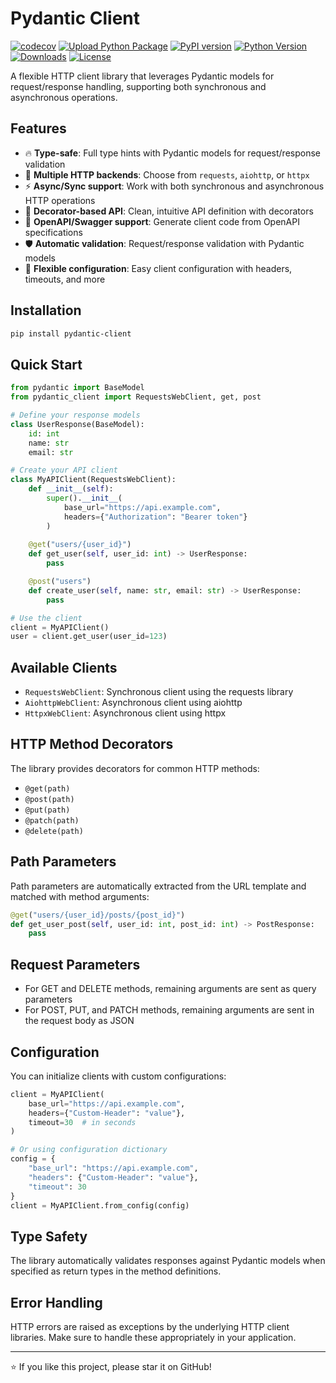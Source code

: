 # Pydantic Client

[![codecov](https://codecov.io/gh/ponytailer/pydantic-client/branch/main/graph/badge.svg?token=CZX5V1YP22)](https://codecov.io/gh/ponytailer/pydantic-client) [![Upload Python Package](https://github.com/ponytailer/pydantic-client/actions/workflows/python-publish.yml/badge.svg)](https://github.com/ponytailer/pydantic-client/actions/workflows/python-publish.yml)
[![PyPI version](https://badge.fury.io/py/pydantic-client.svg)](https://badge.fury.io/py/pydantic-client)
[![Python Version](https://img.shields.io/pypi/pyversions/pydantic-client.svg)](https://pypi.org/project/pydantic-client/)
[![Downloads](https://pepy.tech/badge/pydantic-client)](https://pepy.tech/project/pydantic-client)
[![License](https://img.shields.io/github/license/ponytailer/pydantic-client.svg)](https://github.com/ponytailer/pydantic-client/blob/main/LICENSE)


A flexible HTTP client library that leverages Pydantic models for request/response handling, supporting both synchronous and asynchronous operations.

## Features

- 🔥 **Type-safe**: Full type hints with Pydantic models for request/response validation
- 🚀 **Multiple HTTP backends**: Choose from `requests`, `aiohttp`, or `httpx`
- ⚡ **Async/Sync support**: Work with both synchronous and asynchronous HTTP operations
- 🎯 **Decorator-based API**: Clean, intuitive API definition with decorators
- 📝 **OpenAPI/Swagger support**: Generate client code from OpenAPI specifications
- 🛡️ **Automatic validation**: Request/response validation with Pydantic models
- 🔧 **Flexible configuration**: Easy client configuration with headers, timeouts, and more

## Installation

```bash
pip install pydantic-client
```

## Quick Start

```python
from pydantic import BaseModel
from pydantic_client import RequestsWebClient, get, post

# Define your response models
class UserResponse(BaseModel):
    id: int
    name: str
    email: str

# Create your API client
class MyAPIClient(RequestsWebClient):
    def __init__(self):
        super().__init__(
            base_url="https://api.example.com",
            headers={"Authorization": "Bearer token"}
        )
    
    @get("users/{user_id}")
    def get_user(self, user_id: int) -> UserResponse:
        pass

    @post("users")
    def create_user(self, name: str, email: str) -> UserResponse:
        pass

# Use the client
client = MyAPIClient()
user = client.get_user(user_id=123)
```

## Available Clients

- `RequestsWebClient`: Synchronous client using the requests library
- `AiohttpWebClient`: Asynchronous client using aiohttp
- `HttpxWebClient`: Asynchronous client using httpx

## HTTP Method Decorators

The library provides decorators for common HTTP methods:

- `@get(path)`
- `@post(path)`
- `@put(path)`
- `@patch(path)`
- `@delete(path)`

## Path Parameters

Path parameters are automatically extracted from the URL template and matched with method arguments:

```python
@get("users/{user_id}/posts/{post_id}")
def get_user_post(self, user_id: int, post_id: int) -> PostResponse:
    pass
```

## Request Parameters

- For GET and DELETE methods, remaining arguments are sent as query parameters
- For POST, PUT, and PATCH methods, remaining arguments are sent in the request body as JSON

## Configuration

You can initialize clients with custom configurations:

```python
client = MyAPIClient(
    base_url="https://api.example.com",
    headers={"Custom-Header": "value"},
    timeout=30  # in seconds
)

# Or using configuration dictionary
config = {
    "base_url": "https://api.example.com",
    "headers": {"Custom-Header": "value"},
    "timeout": 30
}
client = MyAPIClient.from_config(config)
```

## Type Safety

The library automatically validates responses against Pydantic models when specified as return types in the method definitions.

## Error Handling

HTTP errors are raised as exceptions by the underlying HTTP client libraries. Make sure to handle these appropriately in your application.

---

⭐ If you like this project, please star it on GitHub!
